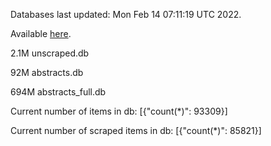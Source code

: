 Databases last updated: Mon Feb 14 07:11:19 UTC 2022. 

Available [here](https://github.com/cbeauhilton/ash-db/releases).

2.1M	unscraped.db

92M	abstracts.db

694M	abstracts_full.db

Current number of items in db:
[{"count(*)": 93309}]

Current number of scraped items in db:
[{"count(*)": 85821}]
